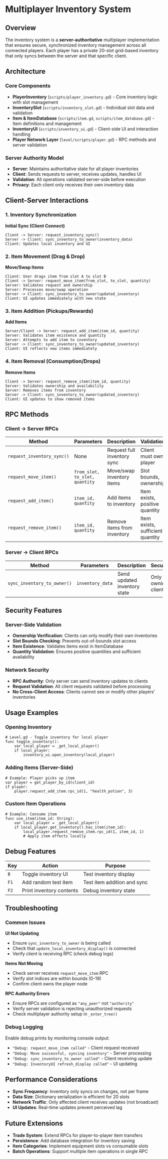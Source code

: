 # Multiplayer Inventory System

## Overview

The inventory system is a **server-authoritative** multiplayer implementation that ensures secure, synchronized inventory management across all connected players. Each player has a private 20-slot grid-based inventory that only syncs between the server and that specific client.

## Architecture

### Core Components

- **PlayerInventory** (`scripts/player_inventory.gd`) - Core inventory logic with slot management
- **InventorySlot** (`scripts/inventory_slot.gd`) - Individual slot data and validation
- **Item & ItemDatabase** (`scripts/item.gd`, `scripts/item_database.gd`) - Item definitions and management
- **InventoryUI** (`scripts/inventory_ui.gd`) - Client-side UI and interaction handling
- **Player Network Layer** (`level/scripts/player.gd`) - RPC methods and server validation

### Server Authority Model

- **Server**: Maintains authoritative state for all player inventories
- **Client**: Sends requests to server, receives updates, handles UI
- **Validation**: All operations validated server-side before execution
- **Privacy**: Each client only receives their own inventory data

## Client-Server Interactions

### 1. Inventory Synchronization

**Initial Sync (Client Connect)**
```
Client -> Server: request_inventory_sync()
Server -> Client: sync_inventory_to_owner(inventory_data)
Client: Updates local inventory and UI
```

### 2. Item Movement (Drag & Drop)

**Move/Swap Items**
```
Client: User drags item from slot A to slot B
Client -> Server: request_move_item(from_slot, to_slot, quantity)
Server: Validates request and ownership
Server: Processes move/swap operation
Server -> Client: sync_inventory_to_owner(updated_inventory)
Client: UI updates immediately with new state
```

### 3. Item Addition (Pickups/Rewards)

**Add Items**
```
Server/Client -> Server: request_add_item(item_id, quantity)
Server: Validates item existence and quantity
Server: Attempts to add item to inventory
Server -> Client: sync_inventory_to_owner(updated_inventory)
Client: UI reflects new items immediately
```

### 4. Item Removal (Consumption/Drops)

**Remove Items**
```
Client -> Server: request_remove_item(item_id, quantity)
Server: Validates ownership and availability
Server: Removes items from inventory
Server -> Client: sync_inventory_to_owner(updated_inventory)
Client: UI updates to show removed items
```

## RPC Methods

### Client → Server RPCs

| Method | Parameters | Description | Validation |
|--------|------------|-------------|------------|
| `request_inventory_sync()` | None | Request full inventory sync | Client must own player |
| `request_move_item()` | `from_slot, to_slot, quantity` | Move/swap inventory items | Slot bounds, ownership |
| `request_add_item()` | `item_id, quantity` | Add items to inventory | Item exists, positive quantity |
| `request_remove_item()` | `item_id, quantity` | Remove items from inventory | Item exists, sufficient quantity |

### Server → Client RPCs

| Method | Parameters | Description | Security |
|--------|------------|-------------|-----------|
| `sync_inventory_to_owner()` | `inventory_data` | Send updated inventory state | Only to owning client |

## Security Features

### Server-Side Validation
- **Ownership Verification**: Clients can only modify their own inventories
- **Slot Bounds Checking**: Prevents out-of-bounds slot access
- **Item Existence**: Validates items exist in ItemDatabase
- **Quantity Validation**: Ensures positive quantities and sufficient availability

### Network Security
- **RPC Authority**: Only server can send inventory updates to clients
- **Request Validation**: All client requests validated before processing
- **No Cross-Client Access**: Clients cannot see or modify other players' inventories

## Usage Examples

### Opening Inventory
```gdscript
# Level.gd - Toggle inventory for local player
func toggle_inventory():
    var local_player = _get_local_player()
    if local_player:
        inventory_ui.open_inventory(local_player)
```

### Adding Items (Server-Side)
```gdscript
# Example: Player picks up item
var player = get_player_by_id(client_id)
if player:
    player.request_add_item.rpc_id(1, "health_potion", 3)
```

### Custom Item Operations
```gdscript
# Example: Consume item
func use_item(item_id: String):
    var local_player = _get_local_player()
    if local_player.get_inventory().has_item(item_id):
        local_player.request_remove_item.rpc_id(1, item_id, 1)
        # Apply item effects locally
```

## Debug Features

| Key | Action | Purpose |
|-----|---------|---------|
| `B` | Toggle inventory UI | Test inventory display |
| `F1` | Add random test item | Test item addition and sync |
| `F2` | Print inventory contents | Debug inventory state |

## Troubleshooting

### Common Issues

**UI Not Updating**
- Ensure `sync_inventory_to_owner` is being called
- Check that `update_local_inventory_display()` is connected
- Verify client is receiving RPC (check debug logs)

**Items Not Moving**
- Check server receives `request_move_item` RPC
- Verify slot indices are within bounds (0-19)
- Confirm client owns the player node

**RPC Authority Errors**
- Ensure RPCs are configured as `"any_peer"` not `"authority"`
- Verify server validation is rejecting unauthorized requests
- Check multiplayer authority setup in `_enter_tree()`

### Debug Logging

Enable debug prints by monitoring console output:
- `"Debug: request_move_item called"` - Client request received
- `"Debug: Move successful, syncing inventory"` - Server processing
- `"Debug: sync_inventory_to_owner called"` - Client receiving update
- `"Debug: InventoryUI refresh_display called"` - UI updating

## Performance Considerations

- **Sync Frequency**: Inventory only syncs on changes, not per frame
- **Data Size**: Dictionary serialization is efficient for 20 slots
- **Network Traffic**: Only affected client receives updates (not broadcast)
- **UI Updates**: Real-time updates prevent perceived lag

## Future Extensions
- **Trade System**: Extend RPCs for player-to-player item transfers
- **Persistence**: Add database integration for inventory saving
- **Item Categories**: Implement equipment slots vs consumable slots
- **Batch Operations**: Support multiple item operations in single RPC
